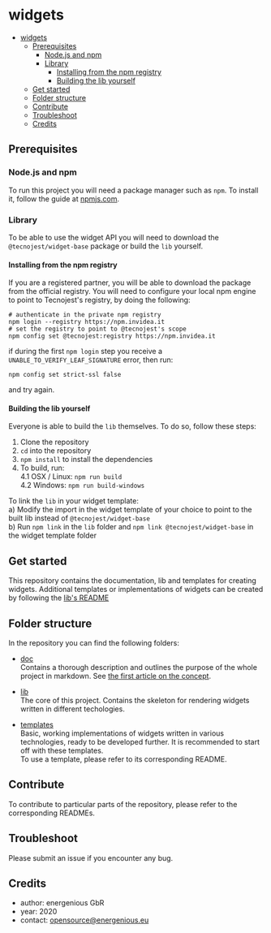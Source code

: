 # widgets

<!-- MarkdownTOC autolink="true" autoanchor="true" -->

- [widgets](#widgets)
  - [Prerequisites](#prerequisites)
    - [Node.js and npm](#nodejs-and-npm)
    - [Library](#library)
      - [Installing from the npm registry](#installing-from-the-npm-registry)
      - [Building the lib yourself](#building-the-lib-yourself)
  - [Get started](#get-started)
  - [Folder structure](#folder-structure)
  - [Contribute](#contribute)
  - [Troubleshoot](#troubleshoot)
  - [Credits](#credits)

<!-- /MarkdownTOC -->

<a id="prerequisites"></a>

## Prerequisites

### Node.js and npm
To run this project you will need a package manager such as `npm`.
To install it, follow the guide at [npmjs.com](https://www.npmjs.com/get-npm).

### Library
To be able to use the widget API you will need to download the `@tecnojest/widget-base` package or build the `lib` yourself. 

#### Installing from the npm registry
If you are a registered partner, you will be able to download the package from the official registry. You will need to configure your local npm engine to point to Tecnojest's registry, by doing the following:

    # authenticate in the private npm registry
    npm login --registry https://npm.invidea.it
    # set the registry to point to @tecnojest's scope
    npm config set @tecnojest:registry https://npm.invidea.it

if during the first `npm login` step you receive a `UNABLE_TO_VERIFY_LEAF_SIGNATURE` error, then run:

    npm config set strict-ssl false

and try again.

#### Building the lib yourself
Everyone is able to build the `lib` themselves. To do so, follow these steps:  
1. Clone the repository
2. `cd` into the repository
3. `npm install` to install the dependencies
4. To build, run:  
    4.1 OSX / Linux: `npm run build`  
    4.2 Windows: `npm run build-windows`

To link the `lib` in your widget template:  
  a) Modify the import in the widget template of your choice to point to the built lib instead of `@tecnojest/widget-base`  
  b) Run `npm link` in the `lib` folder and `npm link @tecnojest/widget-base` in the widget template folder

<a id="get-started"></a>

## Get started

This repository contains the documentation, lib and templates for creating widgets.
Additional templates or implementations of widgets can be created by following the [lib's README](./lib/README.md#index-file)

<a id="folder-structure"></a>
## Folder structure

In the repository you can find the following folders:
* [doc](./doc)  
Contains a thorough description and outlines the purpose of the whole project in markdown.
See [the first article on the concept](https://blog.energenious.eu/?p=74).

* [lib](./lib)  
  The core of this project. Contains the skeleton for rendering widgets written in different techologies. 

* [templates](./templates)  
  Basic, working implementations of widgets written in various technologies, ready to be developed further. It is recommended to start off with these templates.  
  To use a template, please refer to its corresponding README.

<a id="contribute"></a>

## Contribute

To contribute to particular parts of the repository, please refer to the corresponding READMEs.

<a id="troubleshoot"></a>

## Troubleshoot

Please submit an issue if you encounter any bug.

<a id="credits"></a>

## Credits

- author: energenious GbR
- year: 2020
- contact: [opensource@energenious.eu](mailto:opensource@energenious.eu)

